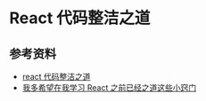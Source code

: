 # React 代码整洁之道





## 参考资料

- [react 代码整洁之道](https://github.com/dt-fe/weekly/blob/v2/034.%E7%B2%BE%E8%AF%BB%E3%80%8AReact%20%E4%BB%A3%E7%A0%81%E6%95%B4%E6%B4%81%E4%B9%8B%E9%81%93%E3%80%8B.md)
- [我多希望在我学习 React 之前已经之道这些小窍门](https://mp.weixin.qq.com/s?__biz=MzA4ODUzNTE2Nw==&mid=2451046873&idx=1&sn=f82ebfe1dfd4972a46597a88665de4b6&chksm=87c418c9b0b391dff2169bb79b48f7e6d3bcffe4867c57cb4e60ea3b4db5a4eee17e447b7b7a&mpshare=1&scene=1&srcid=&sharer_sharetime=1586690336237&sharer_shareid=778ad5bf3b27e0078eb105d7277263f6#rd)
